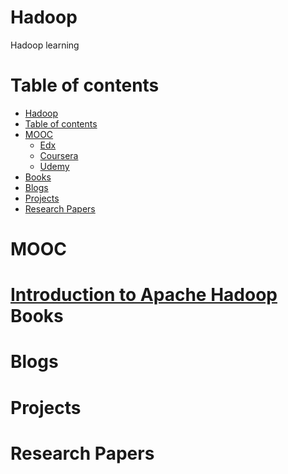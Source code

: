 # Hadoop
Hadoop learning

Table of contents
=================

<!--ts-->
   * [Hadoop](#hadoop)
   * [Table of contents](#table-of-contents)
   * [MOOC](#mooc)
      * [Edx](#edx)
      * [Coursera](#coursera)
      * [Udemy](#udemy)
   * [Books](#books)
   * [Blogs](#blogs)
   * [Projects](#papers)
   * [Research Papers](#papers)
<!--te-->

MOOC
============
[Introduction to Apache Hadoop](https://www.edx.org/course/introduction-apache-hadoop-linuxfoundationx-lfs103x)
Books
============

Blogs
============

Projects
============

Research Papers
============
